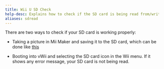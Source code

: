 ```yaml
---
title: Wii U SD Check
help-desc: Explains how to check if the SD card is being read from/written to on the Wii U
aliases: sdread
---
```


There are two ways to check if your SD card is working properly:

- Taking a picture in Mii Maker and saving it to the SD card, which can be done like [this](https://en-americas-support.nintendo.com/app/answers/detail/a_id/1722/~/how-to-save-a-mii-as-a-photo)

- Booting into vWii and selecting the SD card icon in the Wii menu. If it shows any error message, your SD card is not being read.
